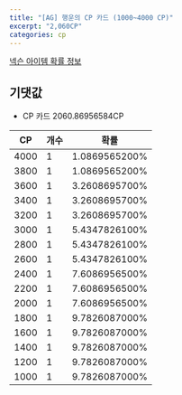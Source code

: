 ```yaml
---
title: "[AG] 행운의 CP 카드 (1000~4000 CP)"
excerpt: "2,060CP"
categories: cp
---
```

[넥슨 아이템 확률 정보](http://iteminfo.nexon.com/probability/fo4?sn=6558)

## 기댓값
  - CP 카드 2060.86956584CP

|CP|개수|확률|
|---|---|---|
|4000|1|1.0869565200%|
|3800|1|1.0869565200%|
|3600|1|3.2608695700%|
|3400|1|3.2608695700%|
|3200|1|3.2608695700%|
|3000|1|5.4347826100%|
|2800|1|5.4347826100%|
|2600|1|5.4347826100%|
|2400|1|7.6086956500%|
|2200|1|7.6086956500%|
|2000|1|7.6086956500%|
|1800|1|9.7826087000%|
|1600|1|9.7826087000%|
|1400|1|9.7826087000%|
|1200|1|9.7826087000%|
|1000|1|9.7826087000%|
